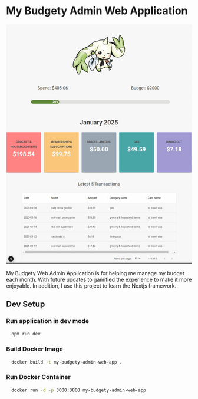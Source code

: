 
# My Budgety Admin Web Application

![Demo](./my-budgety-web-app.gif)


My Budgety Web Admin Application is for helping me manage my budget each month.  With future updates to gamified the experience to make it more enjoyable.  In addition, I use this project to learn the Nextjs framework. 

## Dev Setup

### Run application in dev mode
```bash
  npm run dev
```

### Build Docker Image
```bash
  docker build -t my-budgety-admin-web-app .
```

### Run Docker Container
```bash
  docker run -d -p 3000:3000 my-budgety-admin-web-app
``` 

